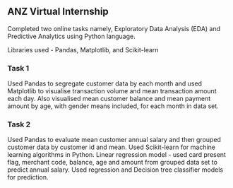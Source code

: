 ## ANZ Virtual Internship
Completed two online tasks namely, Exploratory Data Analysis (EDA) and Predictive Analytics using Python language.

Libraries used - Pandas, Matplotlib, and Scikit-learn

### Task 1
Used Pandas to segregate customer data by each month and used Matplotlib to visualise transaction volume and mean transaction amount each day. Also visualised mean customer balance and mean payment amount by age, with gender means included, for each month in data set.

### Task 2
Used Pandas to evaluate mean customer annual salary and then grouped customer data by customer id and mean. Used Scikit-learn for machine learning algorithms in Python. Linear regression model - used card present flag, merchant code, balance, age and amount from grouped data set to predict annual salary. Used regression and Decision tree classifier models for prediction. 
